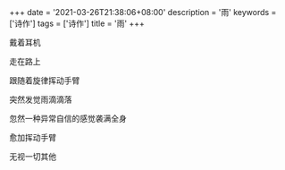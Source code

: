 +++
date = '2021-03-26T21:38:06+08:00'
description = '雨'
keywords = ['诗作']
tags = ['诗作']
title = '雨'
+++

戴着耳机

走在路上

跟随着旋律挥动手臂

突然发觉雨滴滴落

忽然一种异常自信的感觉袭满全身

愈加挥动手臂

无视一切其他
